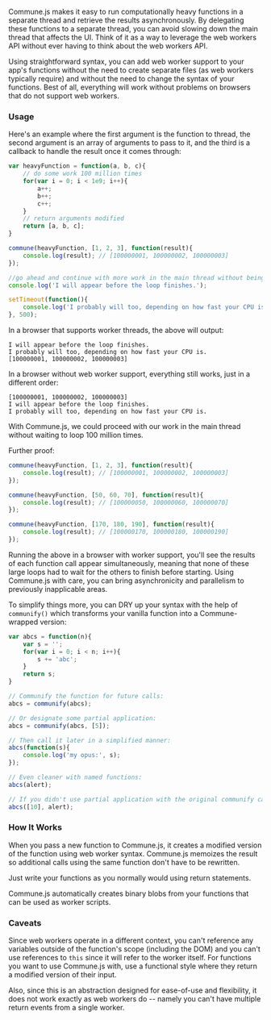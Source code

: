 Commune.js makes it easy to run computationally heavy functions in a separate
thread and retrieve the results asynchronously. By delegating these functions
to a separate thread, you can avoid slowing down the main thread that affects
the UI. Think of it as a way to leverage the web workers API without ever having
to think about the web workers API.

Using straightforward syntax, you can add web worker support to your app's
functions without the need to create separate files (as web workers typically
require) and without the need to change the syntax of your functions. Best of
all, everything will work without problems on browsers that do not support web
workers.


### Usage
Here's an example where the first argument is the function to thread, the second
argument is an array of arguments to pass to it, and the third is a callback to
handle the result once it comes through:

```javascript
var heavyFunction = function(a, b, c){
    // do some work 100 million times
    for(var i = 0; i < 1e9; i++){
        a++;
        b++;
        c++;
    }
    // return arguments modified
    return [a, b, c];
}

commune(heavyFunction, [1, 2, 3], function(result){
    console.log(result); // [100000001, 100000002, 100000003]
});

//go ahead and continue with more work in the main thread without being held up:
console.log('I will appear before the loop finishes.');

setTimeout(function(){
    console.log('I probably will too, depending on how fast your CPU is.');
}, 500);

```

In a browser that supports worker threads, the above will output:

```
I will appear before the loop finishes.
I probably will too, depending on how fast your CPU is.
[100000001, 100000002, 100000003]
```

In a browser without web worker support, everything still works, just in a
different order:

```
[100000001, 100000002, 100000003]
I will appear before the loop finishes.
I probably will too, depending on how fast your CPU is.
```

With Commune.js, we could proceed with our work in the main thread without
waiting to loop 100 million times.

Further proof:

```javascript
commune(heavyFunction, [1, 2, 3], function(result){
    console.log(result); // [100000001, 100000002, 100000003]
});

commune(heavyFunction, [50, 60, 70], function(result){
    console.log(result); // [100000050, 100000060, 100000070]
});

commune(heavyFunction, [170, 180, 190], function(result){
    console.log(result); // [100000170, 100000180, 100000190]
});
```

Running the above in a browser with worker support, you'll see the results of
each function call appear simultaneously, meaning that none of these large loops
had to wait for the others to finish before starting. Using Commune.js with
care, you can bring asynchronicity and parallelism to previously inapplicable
areas.

To simplify things more, you can DRY up your syntax with the help of
`communify()` which transforms your vanilla function into a Commune-wrapped
version:

```javascript
var abcs = function(n){
    var s = '';
    for(var i = 0; i < n; i++){
        s += 'abc';
    }
    return s;
}

// Communify the function for future calls:
abcs = communify(abcs);

// Or designate some partial application:
abcs = communify(abcs, [5]);

// Then call it later in a simplified manner:
abcs(function(s){
    console.log('my opus:', s);
});

// Even cleaner with named functions:
abcs(alert);

// If you didn't use partial application with the original communify call:
abcs([10], alert);
```


### How It Works
When you pass a new function to Commune.js, it creates a modified version of the
function using web worker syntax. Commune.js memoizes the result so additional
calls using the same function don't have to be rewritten.

Just write your functions as you normally would using return statements.

Commune.js automatically creates binary blobs from your functions that can be
used as worker scripts.


### Caveats
Since web workers operate in a different context, you can't reference any
variables outside of the function's scope (including the DOM) and you can't
use references to `this` since it will refer to the worker itself. For functions
you want to use Commune.js with, use a functional style where they return a
modified version of their input.

Also, since this is an abstraction designed for ease-of-use and flexibility,
it does not work exactly as web workers do -- namely you can't have multiple
return events from a single worker.
